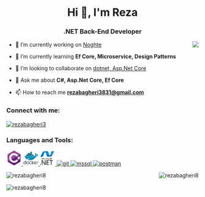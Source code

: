 <h1 align="center">Hi 👋, I'm Reza</h1>
<h3 align="center">.NET Back-End Developer</h3>

<img align="right" src="https://media0.giphy.com/media/qgQUggAC3Pfv687qPC/giphy.gif?cid=790b7611879d08eeb239bb39852168f0e985b5225f7b0bbb&rid=giphy.gif&ct=g"/>

- 🔭 I’m currently working on [Noghte](https://github.com/Noghte-Group/Noghte.Server)

- 🌱 I’m currently learning **Ef Core, Microservice, Design Patterns**

- 👯 I’m looking to collaborate on [dotnet, Asp.Net Core](https://github.com/dotnet)

- 💬 Ask me about **C#, Asp.Net Core, Ef Core**

- 📫 How to reach me **rezabagheri3831@gmail.com**

<h3 align="left">Connect with me:</h3>
<p align="left">
<a href="https://linkedin.com/in/rezabagheri3" target="blank"><img align="center" src="https://raw.githubusercontent.com/rahuldkjain/github-profile-readme-generator/master/src/images/icons/Social/linked-in-alt.svg" alt="rezabagheri3" height="30" width="40" /></a>
</p>

<h3 align="left">Languages and Tools:</h3>
<p align="left"> <a href="https://www.w3schools.com/cs/" target="_blank" rel="noreferrer"> <img src="https://raw.githubusercontent.com/devicons/devicon/master/icons/csharp/csharp-original.svg" alt="csharp" width="40" height="40"/> </a> <a href="https://www.docker.com/" target="_blank" rel="noreferrer"> <img src="https://raw.githubusercontent.com/devicons/devicon/master/icons/docker/docker-original-wordmark.svg" alt="docker" width="40" height="40"/> </a> <a href="https://dotnet.microsoft.com/" target="_blank" rel="noreferrer"> <img src="https://raw.githubusercontent.com/devicons/devicon/master/icons/dot-net/dot-net-original-wordmark.svg" alt="dotnet" width="40" height="40"/> </a> <a href="https://git-scm.com/" target="_blank" rel="noreferrer"> <img src="https://www.vectorlogo.zone/logos/git-scm/git-scm-icon.svg" alt="git" width="40" height="40"/> </a> <a href="https://www.microsoft.com/en-us/sql-server" target="_blank" rel="noreferrer"> <img src="https://www.svgrepo.com/show/303229/microsoft-sql-server-logo.svg" alt="mssql" width="40" height="40"/> </a> <a href="https://postman.com" target="_blank" rel="noreferrer"> <img src="https://www.vectorlogo.zone/logos/getpostman/getpostman-icon.svg" alt="postman" width="40" height="40"/> </a> </p>



<p><img align="left" margin-bottom="10px" src="https://github-readme-stats.vercel.app/api/top-langs?username=rezabagheri8&show_icons=true&locale=en&layout=compact" alt="rezabagheri8" /></p>


<p>&nbsp;<img align="right" src="https://github-readme-stats.vercel.app/api?username=rezabagheri8&show_icons=true&locale=en" alt="rezabagheri8" /></p>

<p><img align="center" src="https://github-readme-streak-stats.herokuapp.com/?user=rezabagheri8&" alt="rezabagheri8" /></p>


